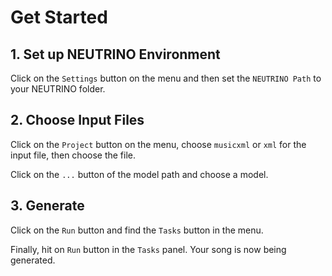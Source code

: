 # Get Started

## 1. Set up NEUTRINO Environment

Click on the `Settings` button on the menu and then set the `NEUTRINO Path` to your NEUTRINO folder.

## 2. Choose Input Files

Click on the `Project` button on the menu, choose `musicxml` or `xml` for the input file, then choose the file.

Click on the `...` button of the model path and choose a model.

## 3. Generate

Click on the `Run` button and find the `Tasks` button in the menu.

Finally, hit on `Run` button in the `Tasks` panel. Your song is now being generated.
